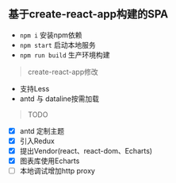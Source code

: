## 基于create-react-app构建的SPA

* `npm i` 安装npm依赖
* `npm start` 启动本地服务
* `npm run build` 生产环境构建 

> create-react-app修改

* 支持Less
* antd 与 dataline按需加载

> TODO

- [x] antd 定制主题
- [x] 引入Redux
- [x] 提出Vendor(react、react-dom、Echarts)
- [x] 图表库使用Echarts
- [ ] 本地调试增加http proxy
